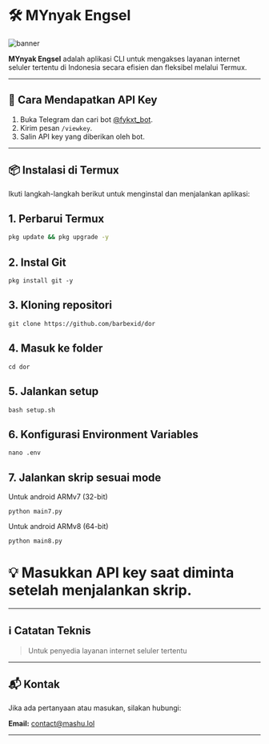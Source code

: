 # 🛠️ MYnyak Engsel

![banner](bnr.png)

**MYnyak Engsel** adalah aplikasi CLI untuk mengakses layanan internet seluler tertentu di Indonesia secara efisien dan fleksibel melalui Termux.

---

## 🔑 Cara Mendapatkan API Key

1. Buka Telegram dan cari bot [@fykxt_bot](https://t.me/fykxt_bot).
2. Kirim pesan `/viewkey`.
3. Salin API key yang diberikan oleh bot.

---

## 📦 Instalasi di Termux

Ikuti langkah-langkah berikut untuk menginstal dan menjalankan aplikasi:

## 1. Perbarui Termux
```bash
pkg update && pkg upgrade -y
```
## 2. Instal Git
```
pkg install git -y
```
## 3. Kloning repositori
```
git clone https://github.com/barbexid/dor
```
## 4. Masuk ke folder
```
cd dor
```
## 5. Jalankan setup
```
bash setup.sh
```
## 6. Konfigurasi Environment Variables
```
nano .env
```
## 7. Jalankan skrip sesuai mode
Untuk android ARMv7 (32-bit)
```
python main7.py
```
Untuk android ARMv8 (64-bit)
```
python main8.py
```

# 💡 Masukkan API key saat diminta setelah menjalankan skrip.

---

## ℹ️ Catatan Teknis

> Untuk penyedia layanan internet seluler tertentu

---

## 📬 Kontak

Jika ada pertanyaan atau masukan, silakan hubungi:

**Email:** [contact@mashu.lol](mailto:contact@mashu.lol)

---
